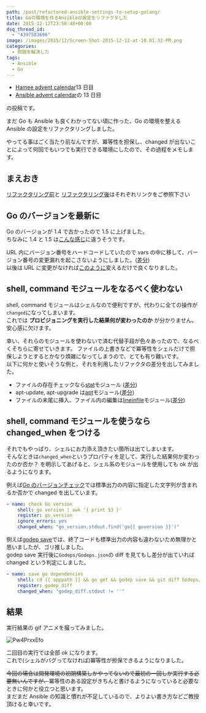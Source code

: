 ```yaml
---
path: /post/refactored-ansible-settings-to-setup-golang/
title: Goの環境を作るAnsibleの設定をリファクタした
date: 2015-12-12T23:50:48+00:00
dsq_thread_id:
  - "4397583696"
image: /images/2015/12/Screen-Shot-2015-12-12-at-10.01.32-PM.png
categories:
  - 問題を解決した
tags:
  - Ansible
  - Go
---
```


- [Hamee advent calendar](http://qiita.com/advent-calendar/2015/hamee)13 日目
- [Ansible advent calendar](http://qiita.com/advent-calendar/2015/ansible)の 13 日目

の投稿です。

まだ Go も Ansible も良くわかってない頃に作った、Go の環境を整える Ansible の設定をリファクタリングしました。

やってる事はごく当たり前なんですが、冪等性を担保し、changed が出ないことによって何回でもいつでも実行できる環境にしたので、その過程をメモします。

<!--more-->

## まえおき

[リファクタリング前](https://github.com/Leko/godemo/blob/91d4c1b439e9546ff14f6aeae44edee2bc28d262/provisioning/playbook.yml)と [リファクタリング後](https://github.com/Leko/godemo/blob/e0d9ca401755e0c4b02ac4a07f4f9bf8632fbaa4/provisioning/playbook.yml)はそれぞれリンクをご参照下さい

## Go のバージョンを最新に

Go のバージョンが 1.4 で古かったので 1.5 に上げました。  
ちなみに 1.4 と 1.5 は[こんな感じ](https://golang.org/doc/go1.5)に違うそうです。

URL 内にバージョン番号をハードコードしていたので vars の中に移して、バージョン番号の変更漏れを起こさないようにしました。([差分](https://github.com/Leko/godemo/commit/1af93346995a444a4992b96e7086c5b8def03701?diff=unified))  
以後は URL に変更がなければ[このように](https://github.com/Leko/godemo/commit/2e34efbeb9ce75e17a902e1f3fd6cf89dcf14599)変えるだけで良くなりました。

## shell, command モジュールをなるべく使わない

shell, command モジュールはシェルなので便利ですが、代わりに全ての操作が`changed`になってしまいます。  
これでは **プロビジョニングを実行した結果何が変わったのか** が分かりません。安心感に欠けます。

幸い、それらのモジュールを使わないで済む代替手段が色々あったので、なるべくそちらに寄せていきます。 ファイルの上書きなどで冪等性をシェルだけで担保しようとするとかなり煩雑になってしまうので、とても有り難いです。  
以下に何かと使いそうな例と、それを利用したリファクタの差分を出してみました。

- ファイルの存在チェックなら[stat](http://docs.ansible.com/ansible/stat_module.html)モジュール ([差分](https://github.com/Leko/godemo/commit/2057011dc30720be1c7833a89676cc436a950c26))
- apt-update, apt-upgrade は[apt](http://docs.ansible.com/ansible/apt_module.html)モジュール([差分](https://github.com/Leko/godemo/commit/6d3f26a9c9759e93474cf3a0d1c7d775cb6fae5d))
- ファイルの末尾に挿入、ファイル内の編集は[lineinfile](http://docs.ansible.com/ansible/lineinfile_module.html)モジュール([差分](https://github.com/Leko/godemo/commit/6b1ed78b93a9042d45b211f7361be6988f592dc6))

## shell, command モジュールを使うなら changed_when をつける

それでもやっぱり、シェルにお力添え頂きたい箇所は出てしまいます。  
そんなときは`changed_when`というプロパティを足して、実行した結果何か変わったのか否か？ を明示してあげると、シェル系のモジュールを使用しても ok が出るようになります。

例えば[Go のバージョンチェック](https://github.com/Leko/godemo/commit/d4c0b6ff86e06ef6880ca5c350d82ad510feb02c)では標準出力の内容に指定した文字列が含まれるか否かで changed を出しています。

```yaml
- name: check Go version
    shell: go version | awk '{ print $3 }'
    register: go_version
    ignore_errors: yes
    changed_when: "go_version.stdout.find('go{{ goversion }}')"
```

例えば[godep save](https://github.com/Leko/godemo/commit/cde5d3d48f24967d83402b23699b04fb09fd87be)では、終了コードも標準出力の内容も違わないため無理かと思いましたが、ゴリ推しました。  
godep save 実行後に`Godeps/Godeps.json`の diff を見てもし差分が出ていれば changed という判定にしました。

```yaml
- name: save go dependencies
    shell: cd {{ apppath }} && go get && godep save && git diff Godeps/Godeps.json
    register: godep_diff
    changed_when: "godep_diff.stdout != ''"
```

## 結果

実行結果の gif アニメを撮ってみました。

![Pw4PrxxEfo](/images/2015/12/Pw4PrxxEfo1.gif)

二回目の実行では全部 ok になります。  
これで(シェルがバグってなければ)冪等性が担保できるようになりました。

<del>今回の場合は開発環境の初期構築しかやってないので最初の一回しか実行する必要無いんですが、</del>冪等性のある設定がきちんと書けるようになっていると必要なときに何かと役立つと思います。  
まだまだ Ansible の知識と慣れが不足しているので、よりよい書き方などご教授頂けると幸いです。

